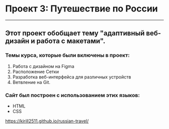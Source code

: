 # Проект 3: Путешествие по России

------
Этот проект обобщает тему "адаптивный веб-дизайн и работа с макетами".
------
### Темы курса, которые были включены в проект:
1. Работа с дизайном на Figma
2. Расположение Сетки
3. Разработка веб-интерфейса для различных устройств
4. Ветвление на Git.

### Сайт был построен с использованием этих языков:
- HTML
- CSS

 https://kirill2511.github.io/russian-travel/